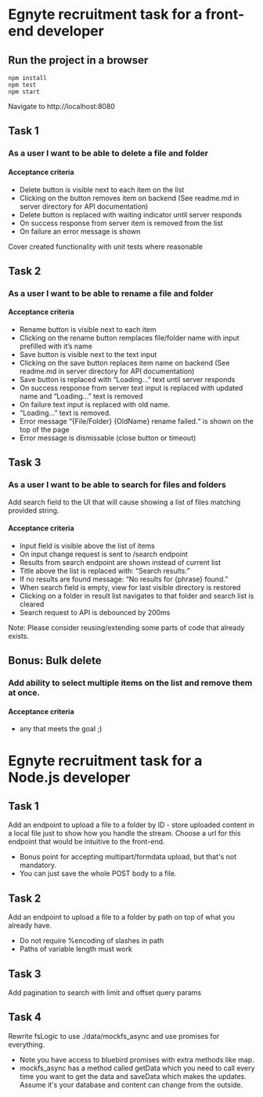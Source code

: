 # Egnyte recruitment task for a front-end developer


## Run the project in a browser
```
npm install
npm test
npm start
```
Navigate to http://localhost:8080


## Task 1
### As a user I want to be able to delete a file and folder
#### Acceptance criteria
* Delete button is visible next to each item on the list
* Clicking on the button removes item on backend
(See readme.md in server directory for API documentation)
* Delete button is replaced with waiting indicator until server responds
* On success response from server item is removed from the list
* On failure an error message is shown


Cover created functionality with unit tests where reasonable

## Task 2
### As a user I want to be able to rename a file and folder
#### Acceptance criteria
* Rename button is visible next to each item
* Clicking on the rename button remplaces file/folder name with input prefilled with it’s name
* Save button is visible next to the text input
* Clicking on the save button replaces item name on backend
(See readme.md in server directory for API documentation)
* Save button is replaced with “Loading…” text until server responds
* On success response from server text input is replaced with updated name and “Loading…” text is removed
* On failure text input is replaced with old name.
* “Loading…” text is removed.
* Error message “{File/Folder} {OldName} rename failed.“ is shown on the top of the page
* Error message is dismissable (close button or timeout)

## Task 3
### As a user I want to be able to search for files and folders

Add search field to the UI that will cause showing a list of files matching provided string.
#### Acceptance criteria
* Input field is visible above the list of items
* On input change request is sent to /search endpoint
* Results from search endpoint are shown instead of current list
* Title above the list is replaced with: “Search results:”
* If no results are found message: “No results for {phrase} found.”
* When search field is empty, view for last visible directory is restored
* Clicking on a folder in result list navigates to that folder and search list is cleared
* Search request to API is debounced by 200ms

Note: Please consider reusing/extending some parts of code that already exists.

## Bonus: Bulk delete
### Add ability to select multiple items on the list and remove them at once.
#### Acceptance criteria
* any that meets the goal ;)


# Egnyte recruitment task for a Node.js developer

## Task 1
Add an endpoint to upload a file to a folder by ID - store uploaded content in a local file just to show how you handle the stream. Choose a url for this endpoint that would be intuitive to the front-end.
 - Bonus point for accepting multipart/formdata upload, but that's not mandatory.
 - You can just save the whole POST body to a file.

## Task 2
Add an endpoint to upload a file to a folder by path on top of what you already have.
 - Do not require %encoding of slashes in path
 - Paths of variable length must work

## Task 3
Add pagination to search with limit and offset query params

## Task 4
Rewrite fsLogic to use ./data/mockfs_async and use promises for everything.
 - Note you have access to bluebird promises with extra methods like map.
 - mockfs_async has a method called getData which you need to call every time you want to get the data and saveData which makes the updates. Assume it's your database and content can change from the outside.
